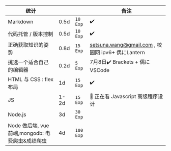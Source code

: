  

| 统计                     |      |          | 备注    |
| ------------------------| ---- | -------- |---------|
| Markdown                | 0.5d | `10 Exp` | 	✔️		|
| 代码托管 / 版本控制        | 0.5d | `10 Exp` |	✔️	|
| 正确获取知识的姿势       	| 0.8d | `15 Exp` |	setsuna.wang@gmail.com , 校园网 ipv6+ 偶にLantern	|
| 挑选一个适合自己的编辑器 	  | 0.2d | `5 Exp`  | 7月8日✔️ Brackets + 偶に VSCode |
| HTML 与 CSS : flex布局   | 1d   | `15 Exp`  |	✔️		|
| JS					| 1-2d | `15 Exp`| 🔘 正在看 Javascript 高级程序设计|
| Node.js				| 3d | `30 Exp` | |
| Node 做后端, vue 前端,mongodb: 电费爬虫&成绩爬虫 | 4d | `100 Exp`|